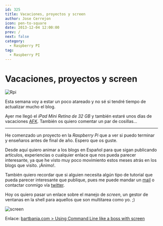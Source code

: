 ```yaml
---
id: 325
title: Vacaciones, proyectos y screen
author: Jose Cerrejon
icon: pen-to-square
date: 2013-12-04 12:00:00
prev: /
next: false
category:
  - Raspberry PI
tag:
  - Raspberry PI
---
```


# Vacaciones, proyectos y screen

![Rpi](/images/06_RaspberryPi.jpg)

Esta semana voy a estar un poco atareado y no sé si tendré tiempo de actualizar mucho el blog.

Ayer me llegó el *iPad Mini Retina de 32 GB* y también estaré unos días de vacaciones [AFK](http://es.wiktionary.org/wiki/AFK). También os quiero comentar un par de cosillas…

- - -
He comenzado un proyecto en la *Raspberry Pi* que a ver si puedo terminar y enseñaros antes de final de año. Espero que os guste.

Desde aquí quiero animar a los blogs en Español para que sigan publicando artículos, experiencias o cualquier enlace que nos pueda parecer interesante, ya que he visto muy poco movimiento estos meses atrás en los blogs que visito. ¡Ánimo!. 

También quiero recordar que si alguien necesita algún tipo de tutorial que pueda parecer interesante que publique, pues me puede mandar un [mail](mailto:ulysess@gmail.com) o contactar conmigo vía [twitter](http://twitter.com/ulysess10).

Hoy os quiero pasar un enlace sobre el manejo de *screen*, un gestor de ventanas en la shell para aquellos que son multitarea como yo. ;)

![screen](/images/2013/12/screen.jpg)

Enlace: [bartbania.com > Using Command Line like a boss with screen](http://www.bartbania.com/index.php/linux-screen/)